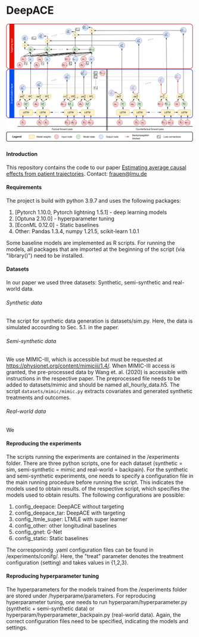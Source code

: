 DeepACE
==============================
![image](https://github.com/DennisFrauen/DeepACE/blob/main/Doc/DeepACE_architecture.png)

#### Introduction
This repository contains the code to our paper [Estimating average causal effects from patient trajectories](https://github.com/DennisFrauen/DeepACE/blob/main/Doc/DeepACE_submission.pdf).
Contact: frauen@lmu.de

#### Requirements
The project is build with python 3.9.7 and uses the following packages:
1. [Pytorch 1.10.0, Pytorch lightning 1.5.1] - deep learning models
2. [Optuna 2.10.0] - hyperparameter tuning
3. [EconML 0.12.0] - Static baselines
4. Other: Pandas 1.3.4, numpy 1.21.5, scikit-learn 1.0.1

Some baseline models are implemented as R scripts. For running the models, all packages that are imported at the beginning of the script (via "library()") need to be installed.

#### Datasets
In our paper we used three datasets: Synthetic, semi-synthetic and real-world data. 

###### Synthetic data
The script for synthetic data generation is datasets/sim.py. Here, the data is simulated accourding to Sec. 5.1. in the paper.

###### Semi-synthetic data
We use MIMIC-III, which is accessible but must be requested at https://physionet.org/content/mimiciii/1.4/. When MIMIC-III access is granted, the pre-processed data by Wang et. al. (2020) is accessible with instructions in the respective paper. The preprocessed file needs to be added to datasets/mimic and should be named all_hourly_data.h5. The script `datasets/mimic/mimic.py` extracts covariates and generated synthetic treatments and outcomes.

###### Real-world data
We

#### Reproducing the experiments
The scripts running the experiments are contained in the /experiments folder. There are three python scripts, one for each dataset (synthetic = sim, semi-synthetic = mimic and real-world = backpain). 
For the synthetic and semi-synthetic experiments, one needs to specify a configuration file in the main running procedure before running the script. This indicates the models used to obtain results. of the respective script, which specifies the models used to obtain results. The following configurations are possible:

1. config_deepace: DeepACE without targeting
2. config_deepace_tar: DeepACE with targeting
3. config_ltmle_super: LTMLE with super learner
4. config_other: other longitudinal baselines
5. config_gnet: G-Net
6. config_static: Static baselines

The corresponindg .yaml configuration files can be found in /experiments/conifg/. Here, the "treat" parameter denotes the treatment configuration (setting) and takes values in {1,2,3}.

#### Reproducing hyperparameter tuning
The hyperparameters for the models trained from the /experiments folder are stored under /hyperparame/parameters. For reproducing hyperparameter tuning, one needs to run hyperparam/hyperparameter.py (synthetic + semi-synthetic data) or hyperparam/hyperparameter_backpain.py (real-world data). Again, the correct configuration files need to be specified, indicating the models and settings.
